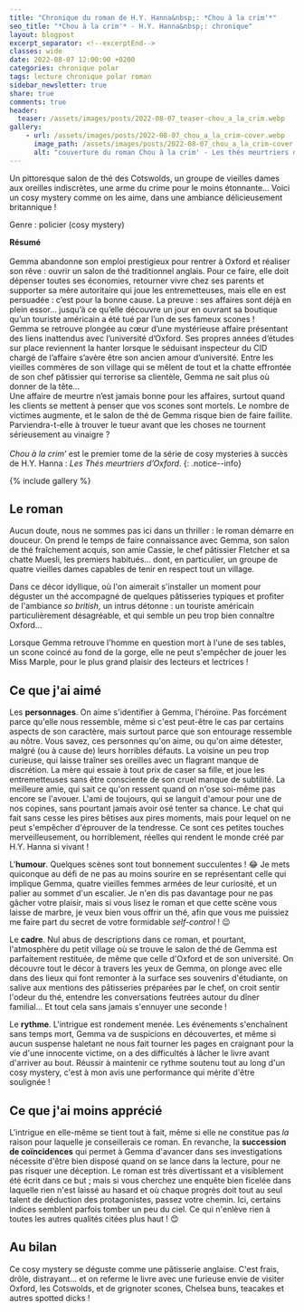 ```yaml
---
title: "Chronique du roman de H.Y. Hanna&nbsp;: *Chou à la crim'*"
seo_title: "*Chou à la crim'* - H.Y. Hanna&nbsp;: chronique"
layout: blogpost
excerpt_separator: <!--excerptEnd-->
classes: wide
date: 2022-08-07 12:00:00 +0200
categories: chronique polar
tags: lecture chronique polar roman
sidebar_newsletter: true
share: true
comments: true
header:
  teaser: /assets/images/posts/2022-08-07_teaser-chou_a_la_crim.webp
gallery:
    - url: /assets/images/posts/2022-08-07_chou_a_la_crim-cover.webp
      image_path: /assets/images/posts/2022-08-07_chou_a_la_crim-cover.webp
      alt: "couverture du roman Chou à la crim' - Les thés meurtriers d'Oxford - volume 1"
---
```


Un pittoresque salon de thé des Cotswolds, un groupe de vieilles dames aux oreilles indiscrètes, une arme du crime pour le moins étonnante&hellip; Voici un cosy mystery comme on les aime, dans une ambiance délicieusement britannique&nbsp;!
<!--excerptEnd-->


<span class="fa fa-star rating_checked"></span>
<span class="fa fa-star rating_checked"></span>
<span class="fa fa-star rating_checked"></span>
<span class="fa fa-star rating_checked"></span>
<span class="fa fa-star rating_unchecked"></span>

Genre&nbsp;: policier (cosy mystery)

**Résumé**<br /><br />
Gemma abandonne son emploi prestigieux pour rentrer à Oxford et réaliser son rêve&nbsp;: ouvrir un salon de thé traditionnel anglais. Pour ce faire, elle doit dépenser toutes ses économies, retourner vivre chez ses parents et supporter sa mère autoritaire qui joue les entremetteuses, mais elle en est persuadée&nbsp;: c’est pour la bonne cause. La preuve&nbsp;: ses affaires sont déjà en plein essor&hellip; jusqu’à ce qu’elle découvre un jour en ouvrant sa boutique qu’un touriste américain a été tué par l’un de ses fameux scones&nbsp;!<br />
Gemma se retrouve plongée au c&oelig;ur d’une mystérieuse affaire présentant des liens inattendus avec l’université d’Oxford. Ses propres années d’études sur place reviennent la hanter lorsque le séduisant inspecteur du CID chargé de l’affaire s’avère être son ancien amour d’université. Entre les vieilles commères de son village qui se mêlent de tout et la chatte effrontée de son chef pâtissier qui terrorise sa clientèle, Gemma ne sait plus où donner de la tête&hellip;<br />
Une affaire de meurtre n’est jamais bonne pour les affaires, surtout quand les clients se mettent à penser que vos scones sont mortels. Le nombre de victimes augmente, et le salon de thé de Gemma risque bien de faire faillite. Parviendra-t-elle à trouver le tueur avant que les choses ne tournent sérieusement au vinaigre&nbsp;?<br /><br />
*Chou à la crim’* est le premier tome de la série de cosy mysteries à succès de H.Y.&nbsp;Hanna&nbsp;: *Les Thés meurtriers d’Oxford*.
{: .notice--info}

{% include gallery %}



## Le roman

Aucun doute, nous ne sommes pas ici dans un thriller&nbsp;: le roman démarre en douceur. On prend le temps de faire connaissance avec Gemma, son salon de thé fraîchement acquis, son amie Cassie, le chef pâtissier Fletcher et sa chatte Muesli, les premiers habitués&hellip; dont, en particulier, un groupe de quatre vieilles dames capables de tenir en respect tout un village.

Dans ce décor idyllique, où l'on aimerait s'installer un moment pour déguster un thé accompagné de quelques pâtisseries typiques et profiter de l'ambiance *so british*, un intrus détonne&nbsp;: un touriste américain particulièrement désagréable, et qui semble un peu trop bien connaître Oxford&hellip;

Lorsque Gemma retrouve l'homme en question mort à l'une de ses tables, un scone coincé au fond de la gorge, elle ne peut s'empêcher de jouer les Miss Marple, pour le plus grand plaisir des lecteurs et lectrices&nbsp;!



## Ce que j'ai aimé

Les **personnages**. On aime s'identifier à Gemma, l'héroïne. Pas forcément parce qu'elle nous ressemble, même si c'est peut-être le cas par certains aspects de son caractère, mais surtout parce que son entourage ressemble au nôtre. Vous savez, ces personnes qu'on aime, ou qu'on aime détester, malgré (ou à cause de) leurs horribles défauts. La voisine un peu trop curieuse, qui laisse traîner ses oreilles avec un flagrant manque de discrétion. La mère qui essaie à tout prix de caser sa fille, et joue les entremetteuses sans être consciente de son cruel manque de subtilité. La meilleure amie, qui sait ce qu'on ressent quand on n'ose soi-même pas encore se l'avouer. L'ami de toujours, qui se languit d'amour pour une de nos copines, sans pourtant jamais avoir osé tenter sa chance. Le chat qui fait sans cesse les pires bêtises aux pires moments, mais pour lequel on ne peut s'empêcher d'éprouver de la tendresse. Ce sont ces petites touches merveilleusement, ou horriblement, réelles qui rendent le monde créé par H.Y. Hanna si vivant&nbsp;!

L'**humour**. Quelques scènes sont tout bonnement succulentes&nbsp;! 😂 Je mets quiconque au défi de ne pas au moins sourire en se représentant celle qui implique Gemma, quatre vieilles femmes armées de leur curiosité, et un palier au sommet d'un escalier. Je n'en dis pas davantage pour ne pas gâcher votre plaisir, mais si vous lisez le roman et que cette scène vous laisse de marbre, je veux bien vous offrir un thé, afin que vous me puissiez me faire part du secret de votre formidable *self-control*&nbsp;! 😉

Le **cadre**. Nul abus de descriptions dans ce roman, et pourtant, l'atmosphère du petit village où se trouve le salon de thé de Gemma est parfaitement restituée, de même que celle d'Oxford et de son université. On découvre tout le décor à travers les yeux de Gemma, on plonge avec elle dans des lieux qui font remonter à la surface ses souvenirs d'étudiante, on salive aux mentions des pâtisseries préparées par le chef, on croit sentir l'odeur du thé, entendre les conversations feutrées autour du dîner familial&hellip; Et tout cela sans jamais s'ennuyer une seconde&nbsp;!

Le **rythme**. L'intrigue est rondement menée. Les événements s'enchaînent sans temps mort, Gemma va de suspicions en découvertes, et même si aucun suspense haletant ne nous fait tourner les pages en craignant pour la vie d'une innocente victime, on a des difficultés à lâcher le livre avant d'arriver au bout. Réussir à maintenir ce rythme soutenu tout au long d'un cosy mystery, c'est à mon avis une performance qui mérite d'être soulignée&nbsp;!



## Ce que j'ai moins apprécié

L'intrigue en elle-même se tient tout à fait, même si elle ne constitue pas *la* raison pour laquelle je conseillerais ce roman. En revanche, la **succession de coïncidences** qui permet à Gemma d'avancer dans ses investigations nécessite d'être bien disposé quand on se lance dans la lecture, pour ne pas risquer une déception. Le roman est très divertissant et a visiblement été écrit dans ce but&nbsp;; mais si vous cherchez une enquête bien ficelée dans laquelle rien n'est laissé au hasard et où chaque progrès doit tout au seul talent de déduction des protagonistes, passez votre chemin. Ici, certains indices semblent parfois tomber un peu du ciel. Ce qui n'enlève rien à toutes les autres qualités citées plus haut&nbsp;! 😊



## Au bilan

Ce cosy mystery se déguste comme une pâtisserie anglaise. C'est frais, drôle, distrayant&hellip; et on referme le livre avec une furieuse envie de visiter Oxford, les Cotswolds, et de grignoter scones, Chelsea buns, teacakes et autres spotted dicks&nbsp;!
